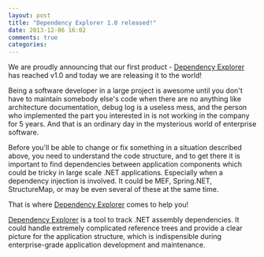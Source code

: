 ```yaml
---
layout: post
title: "Dependency Explorer 1.0 released!"
date: 2013-12-06 16:02
comments: true
categories: 
---
```


We are proudly announcing that our first product - [Dependency Explorer](/products/dependency-explorer) has reached v1.0 and today we are releasing it to the world!

Being a software developer in a large project is awesome until you don't have to maintain somebody else's code when there are no anything like architecture documentation, debug log is a useless mess, and the person who implemented the part you interested in is not working in the company for 5 years. And that is an ordinary day in the mysterious world of enterprise software.

Before you'll be able to change or fix something in a situation described above, you need to understand the code structure, and to get there it is important to find dependencies between application components which could be tricky in large scale .NET applications. Especially when a dependency injection is involved. It could be MEF, Spring.NET, StructureMap, or may be even several of these at the same time.

That is where [Dependency Explorer](/products/dependency-explorer) comes to help you!

[Dependency Explorer](/products/dependency-explorer) is a tool to track .NET assembly dependencies. It could handle extremely complicated reference trees and provide a clear picture for the application structure, which is indispensible during enterprise-grade application development and maintenance.
